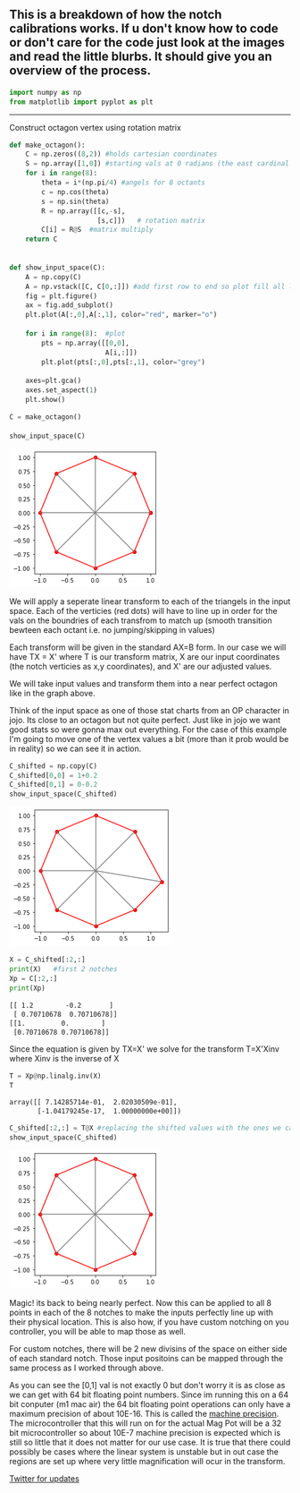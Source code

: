 ## This is a breakdown of how the notch calibrations works. If u don't know how to code or don't care for the code just look at the images and read the little blurbs. It should give you an overview of the process.


```python
import numpy as np
from matplotlib import pyplot as plt
```

---
Construct octagon vertex using rotation matrix


```python
def make_octagon():
    C = np.zeros((8,2)) #holds cartesian coordinates
    S = np.array([1,0]) #starting vals at 0 radians (the east cardinal notch)
    for i in range(8):
        theta = i*(np.pi/4) #angels for 8 octants
        c = np.cos(theta)
        s = np.sin(theta)
        R = np.array([[c,-s],
                      [s,c]])   # rotation matrix
        C[i] = R@S  #matrix multiply
    return C


def show_input_space(C):
    A = np.copy(C)
    A = np.vstack([C, C[0,:]]) #add first row to end so plot fill all line segments
    fig = plt.figure()
    ax = fig.add_subplot()
    plt.plot(A[:,0],A[:,1], color="red", marker="o")

    for i in range(8):  #plot 
        pts = np.array([[0,0],
                        A[i,:]])
        plt.plot(pts[:,0],pts[:,1], color="grey")
        
    axes=plt.gca()
    axes.set_aspect(1)
    plt.show()
```


```python
C = make_octagon()

show_input_space(C)

```


    
![png](output_4_0.png)
    


We will apply a seperate linear transform to each of the triangels in the input space. Each of the verticies (red dots) will have to line up in order for the vals on the boundries of each transfrom to match up (smooth transition bewteen each octant i.e. no jumping/skipping in values)

Each transform will be given in the standard AX=B form. In our case we will have TX = X' where T is our transform matrix, X are our input coordinates (the notch verticies as x,y coordinates), and X' are our adjusted values.

We will take input values and transform them into a near perfect octagon like in the graph above.

Think of the input space as one of those stat charts from an OP character in jojo. Its close to an octagon but not quite perfect. Just like in jojo we want good stats so were gonna max out everything. For the case of this example I'm going to move one of the vertex values a bit (more than it prob would be in reality) so we can see it in action.
 


```python
C_shifted = np.copy(C)
C_shifted[0,0] = 1+0.2
C_shifted[0,1] = 0-0.2
show_input_space(C_shifted)
```


    
![png](output_7_0.png)
    



```python
X = C_shifted[:2,:]
print(X)   #first 2 notches
Xp = C[:2,:]
print(Xp)
```

    [[ 1.2        -0.2       ]
     [ 0.70710678  0.70710678]]
    [[1.         0.        ]
     [0.70710678 0.70710678]]


Since the equation is given by TX=X' we solve for the transform T=X'Xinv
where Xinv is the inverse of X


```python
T = Xp@np.linalg.inv(X)
T
```




    array([[ 7.14285714e-01,  2.02030509e-01],
           [-1.04179245e-17,  1.00000000e+00]])




```python
C_shifted[:2,:] = T@X #replacing the shifted values with the ones we calculated through the transform.
show_input_space(C_shifted)
```


    
![png](output_11_0.png)
    


Magic! its back to being nearly perfect. Now this can be applied to all 8 points in each of the 8 notches to make the inputs perfectly line up with their physical location. This is also how, if you have custom notching on you controller, you will be able to map those as well. 

For custom notches, there will be 2 new divisins of the space on either side of each standard notch. Those input positoins can be mapped through the same process as I worked through above.

As you can see the [0,1] val is not exactly 0 but don't worry it is as close as we can get with 64 bit floating point numbers. Since im running this on a 64 bit conputer (m1 mac air) the 64 bit floating point operations can only have a maximum precision of about 10E-16. This is called the [machine precision](https://en.wikipedia.org/wiki/Machine_epsilon). The microcontroller that this will run on for the actual Mag Pot will be a 32 bit microcontroller so about 10E-7 machine precision is expected which is still so little that it does not matter for our use case. It is true that there could possibly be cases where the linear system is unstable but in out case the regions are set up where very little magnification will ocur in the transform.

[Twitter for updates](https://twitter.com/bread_mods)


